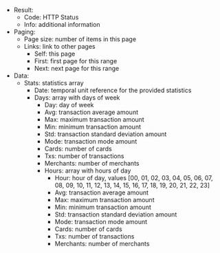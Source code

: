 * Result:
    * Code: HTTP Status
    * Info: additional information
* Paging:
    * Page size: number of items in this page
    * Links: link to other pages
        * Self: this page
        * First: first page for this range
        * Next: next page for this range
* Data:
    * Stats: statistics array
        * Date: temporal unit reference for the provided statistics
        * Days: array with days of week
            * Day: day of week
            * Avg: transaction average amount
            * Max: maximum transaction amount
            * Min: minimum transaction amount
            * Std: transaction standard deviation amount
            * Mode: transaction mode amount
            * Cards: number of cards
            * Txs: number of transactions
            * Merchants: number of merchants
            * Hours:  array with hours of day
                * Hour:  hour of day, values [00, 01, 02, 03, 04, 05, 06, 07, 08, 09, 10, 11, 12, 13, 14, 15, 16, 17, 18, 19, 20, 21, 22, 23]
                * Avg: transaction average amount
                * Max: maximum transaction amount
                * Min: minimum transaction amount
                * Std: transaction standard deviation amount
                * Mode: transaction mode amount
                * Cards: number of cards
                * Txs: number of transactions
                * Merchants: number of merchants
